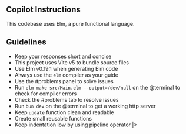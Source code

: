 ## Copilot Instructions

This codebase uses Elm, a pure functional language.

## Guidelines

- Keep your responses short and concise
- This project uses Vite v5 to bundle source files
- Use Elm v0.19.1 when generating Elm code
- Always use the `elm` compiler as your guide
- Use the #problems panel to solve issues
- Run `elm make src/Main.elm --output=/dev/null` on the @terminal to check for compiler errors
- Check the #problems tab to resolve issues
- Run `bun dev` on the @terminal to get a working http server
- Keep `update` function clean and readable
- Create small reusable functions
- Keep indentation low by using pipeline operator |>
